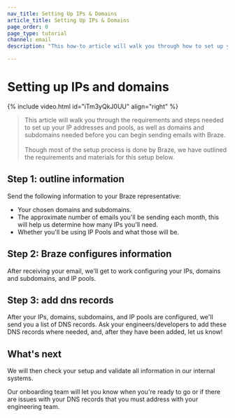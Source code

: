 ```yaml
---
nav_title: Setting Up IPs & Domains
article_title: Setting Up IPs & Domains
page_order: 0
page_type: tutorial
channel: email
description: "This how-to article will walk you through how to set up your IPs and Domains for sending emails through Braze."

---
```


# Setting up IPs and domains

{% include video.html id="iTm3yQkJ0UU" align="right"  %}

> This article will walk you through the requirements and steps needed to set up your IP addresses and pools, as well as domains and subdomains needed before you can begin sending emails with Braze.<br><br>Though most of the setup process is done by Braze, we have outlined the requirements and materials for this setup below.

## Step 1: outline information

Send the following information to your Braze representative:

* Your chosen domains and subdomains.
* The approximate number of emails you'll be sending each month, this will help us determine how many IPs you'll need.
* Whether you'll be using IP Pools and what those will be.

## Step 2: Braze configures information

After receiving your email, we'll get to work configuring your IPs, domains and subdomains, and IP pools.

## Step 3: add dns records

After your IPs, domains, subdomains, and IP pools are configured, we'll send you a list of DNS records. Ask your engineers/developers to add these DNS records where needed, and, after they have been added, let us know!

## What's next

We will then check your setup and validate all information in our internal systems.

Our onboarding team will let you know when you're ready to go or if there are issues with your DNS records that you must address with your engineering team.

